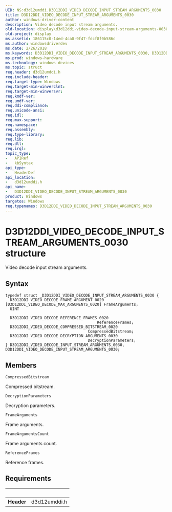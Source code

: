 ```yaml
---
UID: NS:d3d12umddi.D3D12DDI_VIDEO_DECODE_INPUT_STREAM_ARGUMENTS_0030
title: D3D12DDI_VIDEO_DECODE_INPUT_STREAM_ARGUMENTS_0030
author: windows-driver-content
description: Video decode input stream arguments.
old-location: display\d3d12ddi-video-decode-input-stream-arguments-0030.htm
old-project: display
ms.assetid: 186115c0-14ed-4ca0-9f47-fdcf8f0b586c
ms.author: windowsdriverdev
ms.date: 2/26/2018
ms.keywords: D3D12DDI_VIDEO_DECODE_INPUT_STREAM_ARGUMENTS_0030, D3D12DDI_VIDEO_DECODE_INPUT_STREAM_ARGUMENTS_0030 structure [Display Devices], d3d12umddi/D3D12DDI_VIDEO_DECODE_INPUT_STREAM_ARGUMENTS_0030, display.d3d12ddi-video-decode-input-stream-arguments-0030
ms.prod: windows-hardware
ms.technology: windows-devices
ms.topic: struct
req.header: d3d12umddi.h
req.include-header: 
req.target-type: Windows
req.target-min-winverclnt: 
req.target-min-winversvr: 
req.kmdf-ver: 
req.umdf-ver: 
req.ddi-compliance: 
req.unicode-ansi: 
req.idl: 
req.max-support: 
req.namespace: 
req.assembly: 
req.type-library: 
req.lib: 
req.dll: 
req.irql: 
topic_type:
-	APIRef
-	kbSyntax
api_type:
-	HeaderDef
api_location:
-	d3d12umddi.h
api_name:
-	D3D12DDI_VIDEO_DECODE_INPUT_STREAM_ARGUMENTS_0030
product: Windows
targetos: Windows
req.typenames: D3D12DDI_VIDEO_DECODE_INPUT_STREAM_ARGUMENTS_0030
---
```


# D3D12DDI_VIDEO_DECODE_INPUT_STREAM_ARGUMENTS_0030 structure
Video decode input stream arguments.

## Syntax
````
typedef struct _D3D12DDI_VIDEO_DECODE_INPUT_STREAM_ARGUMENTS_0030 {
  D3D12DDI_VIDEO_DECODE_FRAME_ARGUMENT_0020 [D3D12DDI_VIDEO_DECODE_MAX_ARGUMENTS_0020] FrameArguments;
  UINT                                                                                 FrameArgumentsCount;
  D3D12DDI_VIDEO_DECODE_REFERENCE_FRAMES_0020                                          ReferenceFrames;
  D3D12DDI_VIDEO_DECODE_COMPRESSED_BITSTREAM_0020                                      CompressedBitstream;
  D3D12DDI_VIDEO_DECODE_DECRYPTION_ARGUMENTS_0030                                      DecryptionParameters;
} D3D12DDI_VIDEO_DECODE_INPUT_STREAM_ARGUMENTS_0030, D3D12DDI_VIDEO_DECODE_INPUT_STREAM_ARGUMENTS_0030;
````

## Members


`CompressedBitstream`

Compressed bitstream.

`DecryptionParameters`

Decryption parameters.

`FrameArguments`

Frame arguments.

`FrameArgumentsCount`

Frame arguments count.

`ReferenceFrames`

Reference frames.


## Requirements
| &nbsp; | &nbsp; |
| ---- |:---- |
| **Header** | d3d12umddi.h |